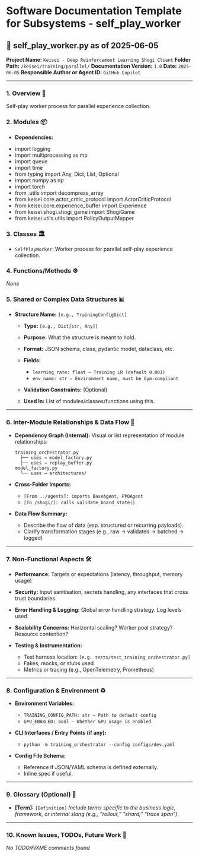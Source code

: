 # Software Documentation Template for Subsystems - self_play_worker

## 📘 self_play_worker.py as of 2025-06-05

**Project Name:** `Keisei - Deep Reinforcement Learning Shogi Client`
**Folder Path:** `/keisei/training/parallel/`
**Documentation Version:** `1.0`
**Date:** `2025-06-05`
**Responsible Author or Agent ID:** `GitHub Copilot`

---

### 1. Overview 📜

Self-play worker process for parallel experience collection.
### 2. Modules 📦

* **Dependencies:**
- import logging
- import multiprocessing as mp
- import queue
- import time
- from typing import Any, Dict, List, Optional
- import numpy as np
- import torch
- from .utils import decompress_array
- from keisei.core.actor_critic_protocol import ActorCriticProtocol
- from keisei.core.experience_buffer import Experience
- from keisei.shogi.shogi_game import ShogiGame
- from keisei.utils.utils import PolicyOutputMapper
### 3. Classes 🏛️

- `SelfPlayWorker`: Worker process for parallel self-play experience collection.
### 4. Functions/Methods ⚙️

*None*
### 5. Shared or Complex Data Structures 📊

* **Structure Name:** `[e.g., TrainingConfigDict]`

  * **Type:** `[e.g., Dict[str, Any]]`
  * **Purpose:** What the structure is meant to hold.
  * **Format:** JSON schema, class, pydantic model, dataclass, etc.
  * **Fields:**

    * `learning_rate: float – Training LR (default 0.001)`
    * `env_name: str – Environment name, must be Gym-compliant`
  * **Validation Constraints:** (Optional)
  * **Used In:** List of modules/classes/functions using this.

---

### 6. Inter-Module Relationships & Data Flow 🔄

* **Dependency Graph (Internal):**
  Visual or list representation of module relationships:

  ```
  training_orchestrator.py
    ├── uses → model_factory.py
    ├── uses → replay_buffer.py
  model_factory.py
    └── uses → architectures/
  ```

* **Cross-Folder Imports:**

  * `[From ../agents]: imports BaseAgent, PPOAgent`
  * `[To /shogi/]: calls validate_board_state()`

* **Data Flow Summary:**

  * Describe the flow of data (esp. structured or recurring payloads).
  * Clarify transformation stages (e.g., raw → validated → batched → logged)

---

### 7. Non-Functional Aspects 🛠️

* **Performance:**
  Targets or expectations (latency, throughput, memory usage)

* **Security:**
  Input sanitisation, secrets handling, any interfaces that cross trust boundaries

* **Error Handling & Logging:**
  Global error handling strategy. Log levels used.

* **Scalability Concerns:**
  Horizontal scaling? Worker pool strategy? Resource contention?

* **Testing & Instrumentation:**

  * Test harness location: `[e.g. tests/test_training_orchestrator.py]`
  * Fakes, mocks, or stubs used
  * Metrics or tracing (e.g., OpenTelemetry, Prometheus)

---

### 8. Configuration & Environment ♻️

* **Environment Variables:**

  * `TRAINING_CONFIG_PATH: str – Path to default config`
  * `GPU_ENABLED: bool – Whether GPU usage is enabled`

* **CLI Interfaces / Entry Points (if any):**

  * `python -m training_orchestrator --config configs/dev.yaml`

* **Config File Schema:**

  * Reference if JSON/YAML schema is defined externally.
  * Inline spec if useful.

---

### 9. Glossary (Optional) 📖

* **\[Term]:** `[Definition]`
  *Include terms specific to the business logic, framework, or internal slang (e.g., “rollout,” “shard,” “trace span”).*

---

### 10. Known Issues, TODOs, Future Work 🧭

*No TODO/FIXME comments found*
